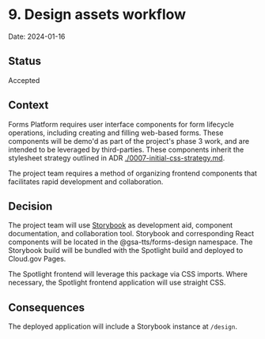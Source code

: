 # 9. Design assets workflow

Date: 2024-01-16

## Status

Accepted

## Context

Forms Platform requires user interface components for form lifecycle operations, including creating and filling web-based forms. These components will be demo'd as part of the project's phase 3 work, and are intended to be leveraged by third-parties. These components inherit the stylesheet strategy outlined in ADR [./0007-initial-css-strategy.md](./0007-initial-css-strategy.md).

The project team requires a method of organizing frontend components that facilitates rapid development and collaboration.

## Decision

The project team will use [Storybook](https://storybook.js.org/) as development aid, component documentation, and collaboration tool. Storybook and corresponding React components will be located in the @gsa-tts/forms-design namespace. The Storybook build will be bundled with the Spotlight build and deployed to Cloud.gov Pages.

The Spotlight frontend will leverage this package via CSS imports. Where necessary, the Spotlight frontend application will use straight CSS.

## Consequences

The deployed application will include a Storybook instance at `/design`.
